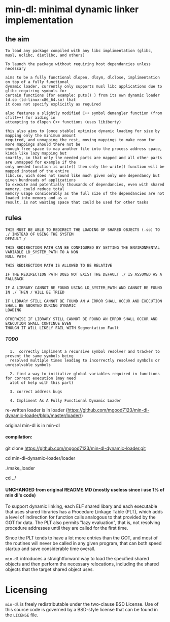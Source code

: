 # min-dl: minimal dynamic linker implementation

## the aim
    
    To load any package compiled with any libc implimentation (glibc, musl, uclibc, dietlibc, and others)

    To launch the package without requiring host dependancies unless necessary

    aims to be a fully functional dlopen, dlsym, dlclose, implimentation on top of a fully functional
    dynamic loader, currently only supports musl libc applications due to glibc requiring symbols for
    certain functions (for example: puts() ) from its own dynamic loader ld.so (ld-linux-x86_64.so) that
    it does not specify explicitly as required

    also features a slightly modified C++ symbol demangler function (from cfilt++) for aiding in
    attempting to dlopen C++ functions (uses libiberty)

    this also aims to (once stable) optimise dynamic loading for size by mapping only the minimum amount
    required, and unmapping the rest, moving mappings to make room for more mappings should there not be
    enough free space to map another file into the process address space, kinda like lazy mapping but
    smartly, in that only the needed parts are mapped and all other parts are unmapped for example if the
    only needed function is write() then only the write() function will be mapped instead of the entire
    libc.so, wich does not sound like much given only one dependancy but given hundreads of applications
    to execute and potentially thousands of dependancies, even with shared memory, could reduce total
    memory usage considerably as the full size of the dependancies are not loaded into memory and as a
    result, is not wasting space that could be used for other tasks

## rules

    THIS MUST BE ABLE TO REDIRECT THE LOADING OF SHARED OBJECTS (.so) TO ./ INSTEAD OF USING THE SYSTEM
    DEFAULT /

    THIS REDIRECTION PATH CAN BE CONFIGURED BY SETTING THE ENVIRONMENTAL VARIABLE LD_SYSTEM_PATH TO A NON
    NULL PATH

    THIS REDIRECTION PATH IS ALLOWED TO BE RELATIVE

    IF THE REDIRECTION PATH DOES NOT EXIST THE DEFAULT ./ IS ASSUMED AS A FALLBACK

    IF A LIBRARY CANNOT BE FOUND USING LD_SYSTEM_PATH AND CANNOT BE FOUND IN ./ THEN / WILL BE TRIED

    IF LIBRARY STILL CANNOT BE FOUND AN A ERROR SHALL OCCUR AND EXECUTION SHALL BE ABORTED DURING DYNAMIC
    LOADING

    OTHERWISE IF LIBRARY STILL CANNOT BE FOUND AN ERROR SHALL OCCUR AND EXECUTION SHALL CONTINUE EVEN
    THOUGH IT WILL LIKELY FAIL WITH Segmentation Fault








##### TODO
      1.  correctly impliment a recursive symbol resolver and tracker to prevent the same symbols being
      resolved multiple times leading to incorrectly resolved symbols or unresolvable symbols
      
      2. find a way to initialize global variables required in functions for correct execution (may need
      alot of help with this part)
      
      3. correct address bugs

      4. Impliment As A Fully Functional Dynamic Loader
 

re-written loader is in loader (https://github.com/mgood7123/min-dl-dynamic-loader/blob/master/loader/)

original min-dl is in min-dl

#### compilation:

git clone https://github.com/mgood7123/min-dl-dynamic-loader.git

cd min-dl-dynamic-loader/loader

./make_loader

cd ../






 


#### UNCHANGED from original README.MD (mostly useless since i use 1% of min dl's code)
To support dynamic linking, each ELF shared libary and each executable that
uses shared libraries has a Procedure Linkage Table (PLT), which adds a level
of indirection for function calls analogous to that provided by the GOT for
data. The PLT also permits "lazy evaluation", that is, not resolving
procedure addresses until they are called for the first time.

Since the PLT tends to have a lot more entries than the GOT, and most of the
routines will never be called in any given program, that can both speed
startup and save considerable time overall.

`min-dl` introduces a straightforward way to load the specified shared
objects and then perform the necessary relocations, including the shared
objects that the target shared object uses.

# Licensing
`min-dl` is freely redistributable under the two-clause BSD License.
Use of this source code is governed by a BSD-style license that can be found
in the `LICENSE` file.
